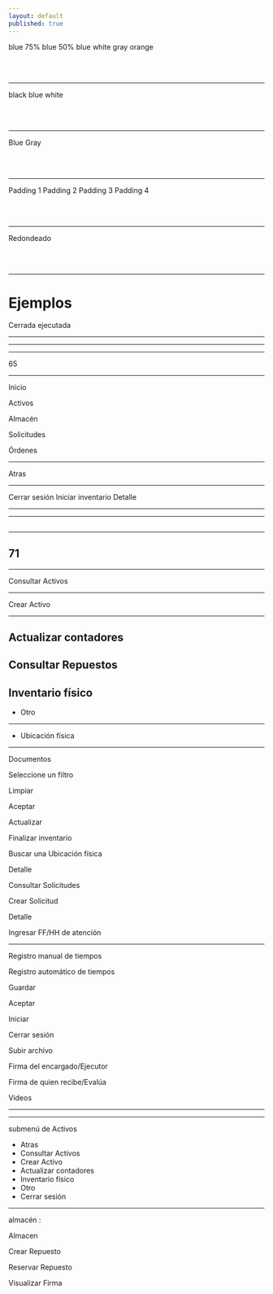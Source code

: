 ```yaml
---
layout: default
published: true
---
```


<!-- ⚡⚡ COMENTAR ANTES DE PUBLICAR ⚡⚡ -->
<head><script src="//code.iconify.design/1/1.0.6/iconify.min.js"></script></head>

<!-- button colors: bg-[color]  -->

<a class="btn cl-white bg-blue">blue</a>
<a class="btn cl-white bg-blue-75">75% blue</a>
<a class="btn cl-white bg-blue-50">50% blue</a>
<a class="btn cl-blue bg-white">white</a>
<a class="btn cl-blue bg-gray">gray</a>
<a class="btn cl-white bg-orange">orange</a>

<br><br>
<hr>

<!-- button text: cl-[color] -->
<a class="btn cl-black bg-white">black</a>
<a class="btn cl-blue bg-white">blue</a>
<a class="btn cl-white bg-blue">white</a>

<br><br>
<hr>

<!-- button borders: bd-[color] -->

<a class="btn cl-black bg-white bd-blue">Blue</a>
<a class="btn cl-black bg-white bd-gray">Gray</a>

<br><br>
<hr>

<!-- buttons paddings: px-[1-4] -->

<a class="btn cl-black bg-white bd-gray px-1">Padding 1</a>
<a class="btn cl-black bg-white bd-gray px-2">Padding 2</a>
<a class="btn cl-black bg-white bd-gray px-3">Padding 3</a>
<a class="btn cl-black bg-white bd-gray px-4">Padding 4</a>

<br><br>
<hr>

<!-- rounded buttons: btn-rounded -->

<a class="btn cl-black bg-white bd-gray px-4 btn-rounded">Redondeado</a>


<br><br>
<hr>

<!-- examples -->

<h1>Ejemplos</h1>

<!-- cerrada ejecutada -->
<a class="btn cl-white bg-blue btn-rounded"><span class="mdi mdi-circle cl-white pr-1"></span><span class="pr-1">Cerrada ejecutada</span></a>

<hr>

<!-- menu open -->
<a class="btn cl-white bg-blue"><span class="mdi mdi-menu cl-white fs-2"></span></a>

<hr>

<!-- upload -->
<a class="btn cl-white bg-blue fs-2"><span class="iconify btn-icon cl-white" data-icon="mdi-download"></span><span class="dot bg-af-green"></span></a>

<!-- download -->
<a class="btn cl-white bg-blue fs-2"><span class="iconify btn-icon cl-white" data-icon="mdi-upload"></span><span class="dot bg-af-red"></span></a>


<hr>

<!-- 65 -->
<a class="btn cl-white bg-orange px-5">65</a>

<hr>

<!-- home -->
<a class="btn cl-black bg-white pl-2 pr-3 bd-gray"><span class="iconify cl-black fs-2 pr-1" data-icon="mdi-home-outline"></span> Inicio</a>

<!-- activos -->
<a class="btn cl-black bg-white pl-2 pr-3 bd-gray"><span class="iconify cl-black fs-2 pr-1" data-icon="mdi-home-city-outline"></span> Activos</a>

<!-- almacen -->
<a class="btn cl-black bg-white pl-2 pr-3 bd-gray"><span class="iconify cl-black fs-2 pr-1" data-icon="mdi-warehouse"></span> Almacén</a>

<!-- solicitudes -->
<a class="btn cl-black bg-white pl-2 pr-3 bd-gray"><span class="iconify cl-black fs-2 pr-1" data-icon="mdi-card-text-outline"></span> Solicitudes</a>

<!-- órdenes -->
<a class="btn cl-black bg-white pl-2 pr-3 bd-gray"><span class="iconify cl-black fs-2 pr-1" data-icon="mdi-text-box-outline"></span> Órdenes</a>


<hr>

<a class="btn cl-black bg-white pl-6 pr-6 bd-gray"><span class="iconify cl-black fs-2 pr-" data-icon="mdi-arrow-left-thick"></span> Atras</a>

<hr>

<a class="btn cl-white bg-blue px-3"> Cerrar sesión</a>
<a class="btn cl-white bg-blue px-3"> Iniciar inventario</a>
<a class="btn cl-black bg-blue-25 bd-blue px-4"> Detalle</a>

<hr>

<a class="fab cl-white bg-blue box-shadow"><span class="iconify cl-white fs-2" data-icon="mdi-filter-variant"></span></a>


----
<a class="fab cl-white bg-blue box-shadow"><span class="iconify cl-white fs-2" data-icon="mdi-update"></span></a>
---

<a class="fab cl-white bg-blue box-shadow"><span class="iconify cl-white fs-2" data-icon="mdi-wechat"></span></a>
----


<a class="fab cl-white bg-blue box-shadow"><span class="iconify cl-white fs-2" data-icon="mdi-paperclip"></span></a>
----------

<a class="fab cl-white bg-blue box-shadow"><span class="iconify cl-white fs-2" data-icon="mdi-account-multiple-outline"></span></a>
----------------
<a class="fab cl-white bg-blue box-shadow"><span class="iconify cl-white fs-2" data-icon="mdi-check-circle"></span></a>
---------------------

<a class="fab cl-white bg-blue box-shadow"><span class="iconify cl-white fs-2" data-icon="mdi-format-list-checks"></span></a>

-------------------------------------
<a class="fab cl-white bg-blue box-shadow"><span class="iconify cl-white fs-2" data-icon="mdi-close"></span></a>
-------------------------------

<a class="btn cl-black bg-white px-5">71</a>
-------------------------------------

<span class="iconify icon cl-red bg-white" data-icon=mdi-delete-outline></span></a>



<hr>

<span class="iconify icon cl-white bg-blue" data-icon=mdi-dots-vertical></span></a>

<a class="btn cl-black bg-white bd-gray px-4"><span class="iconify cl-black" data-icon="mdi-magnify"></span> Consultar Activos</a> 

----------
<a class="btn cl-black bg-white bd-gray px-4"><span class="iconify cl-black" data-icon="mdi-file-plus-outline"></span> Crear Activo </a>


-------

<a class="btn cl-black bg-white bd-gray px-4"><span class="iconify cl-black" data-icon="mdi-clock-outline"></span> Actualizar contadores </a>
-------------------------



<a class="btn cl-black bg-white bd-gray px-4"><span class="iconify cl-black" data-icon="mdi-magnify"></span> Consultar Repuestos</a> 
---------------

<a class="btn cl-black bg-white bd-gray px-4"><span class="iconify cl-black" data-icon="mdi-format-list-bulleted-square"></span> Inventario físico </a>
------

- <a class="btn cl-black bg-white bd-gray px-6"><span class="iconify cl-black" data-icon="mdi-text-search"></span> Otro </a>
---

- <a class="btn cl-black bg-white bd-gray px-6"><span class="iconify cl-black" data-icon="mdi-map-marker-outline"></span> Ubicación física </a>

-------
<a class="btn cl-black bg-white bd-gray px-4"><span class="iconify cl-black" data-icon="mdi-file-outline"></span> Documentos</a>


<span class="iconify icon cl-black bg-white" data-icon="mdi-download"></span></a>

<a class="btn cl-black bg-white bd-gray px-5"></span>Seleccione un filtro</a>


<a class="btn cl-white bg-blue px-3"> Limpiar</a>

<a class="btn cl-white bg-blue px-3"> Aceptar</a>






<a class="btn cl-black bg-blue-25 bd-blue px-6">Actualizar</a>

<a class="btn cl-white bg-red 25 px-6">Finalizar inventario</a>





<a class="btn cl-black bg-white bd-yellow btn-rounded"><span class="mdi mdi-magnify pr-3"></span><span class="pr-4">Buscar una Ubicación física</span></a>

 


<a class="btn bg-peach bd-peach px-6">Detalle</a>



<a class="btn cl-black bg-white bd-gray px-4"><span class="iconify cl-black" data-icon="mdi-magnify"></span> Consultar Solicitudes</a> 

<a class="btn cl-black bg-white bd-gray px-4"><span class="iconify cl-black" data-icon="mdi-file-document-plus-outline"></span> Crear Solicitud </a>

<a class="btn cl-black bg-white bd-yellow px-6"> Detalle</a>


<a class="btn cl-white bg-green px-6">Ingresar FF/HH de atención </a>





<hr>
<a class="btn cl-black bg-white pl-2 pr-3 bd-gray"><span class="mdi mdi-circle cl-gray pr-1"></span> Registro manual de tiempos</a>

 
<a class="btn cl-black bg-white pl-2 pr-3 bd-gray"><span class="mdi mdi-circle cl-gray pr-1"></span> Registro automático de tiempos</a>


<a class="btn cl-white bg-blue px-6"> Guardar</a>

<a class="btn cl-white bg-blue px-6"> Aceptar</a>

<a class="btn cl-white bg-green px-6"> Iniciar</a>

<a class="btn cl-white bg-blue px-6"> Cerrar sesión </a>


<a class="fab cl-white bg-blue box-shadow"><span class="iconify cl-white fs-2" data-icon="mdi-paperclip"></span></a>

<a class="btn cl-white bg-blue px-6"> Subir archivo </a>


<a class="btn cl-black bg-white bd-gray px-4"><span class="iconify cl-black" data-icon="mdi-file-outline"></span> Firma del encargado/Ejecutor</a> 


<a class="btn cl-black bg-white bd-gray px-4"><span class="iconify cl-black" data-icon="mdi-file-outline"></span> Firma de quien recibe/Evalúa</a>

<a class="btn cl-black bg-white bd-gray px-4"><span class="iconify cl-black" data-icon="mdi-video-outline"></span> Videos</a>

-------------

<a class="fab cl-white bg-blue box-shadow"><span class="iconify cl-white fs-2" data-icon="mdi-file-edit-outline"></span></a>



<a class="fab cl-white bg-blue box-shadow"><span class="iconify cl-white fs-2" data-icon="mdi-square-edit-outline"></span></a>

<a class="fab cl-white bg-blue box-shadow"><span class="iconify cl-white fs-2" data-icon="mdi-scan-helper"></span></a> 



--------------
submenú de Activos

- <a class="btn cl-black bg-white pl-6 pr-6 bd-gray"><span class="iconify cl-black fs-2 pr-" data-icon="mdi-arrow-left-thick"></span> Atras</a>
-  <a class="btn cl-black bg-white bd-gray px-4"><span class="iconify cl-black" data-icon="mdi-magnify"></span> Consultar Activos</a>
- <a class="btn cl-black bg-white bd-gray px-4"><span class="iconify cl-black" data-icon="mdi-file-plus-outline"></span> Crear Activo </a>
- <a class="btn cl-black bg-white bd-gray px-4"><span class="iconify cl-black" data-icon="mdi-clock-outline"></span> Actualizar contadores </a>
- <a class="btn cl-black bg-white bd-gray px-4"><span class="iconify cl-black" data-icon="mdi-format-list-bulleted-square"></span> Inventario físico </a> 
-  <a class="btn cl-black bg-white bd-gray px-4"><span class="iconify cl-black" data-icon="mdi-text-search"></span> Otro</a> 
- <a class="btn cl-white bg-blue px-6"> Cerrar sesión </a>

-------------------------------------


almacén :

<a class="btn cl-black bg-white bd-gray px-4"><span class="iconify cl-black" data-icon="mdi-warehouse"></span> Almacen </a>

<a class="btn cl-black bg-white bd-gray px-6"><span class="iconify cl-black" data-icon="mdi-file-plus-outline"></span> Crear Repuesto </a> 


<a class="btn cl-black bg-white bd-gray px-6"><span class="iconify cl-black" data-icon="mdi-calendar-multiple-check"></span> Reservar Repuesto   </a>


<a class="btn cl-w black bd-blue bg-white px-6"> Visualizar Firma </a>
